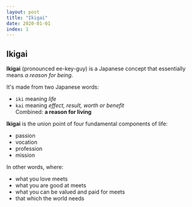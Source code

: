 ```yaml
---
layout: post
title: "Ikigai"
date: 2020-01-01
index: 1
---
```



## Ikigai

**Ikigai** (pronounced ee-key-guy) is a Japanese concept that essentially means *a reason for being*.  

It's made from two Japanese words:  
- `iki` meaning *life*  
- `kai` meaning *effect, result, worth or benefit*  
Combined: **a reason for living**

**Ikigai** is the union point of four fundamental components of life:  
- passion  
- vocation  
- profession  
- mission  

In other words, where:  
- what you love meets  
- what you are good at meets  
- what you can be valued and paid for meets  
- that which the world needs  
